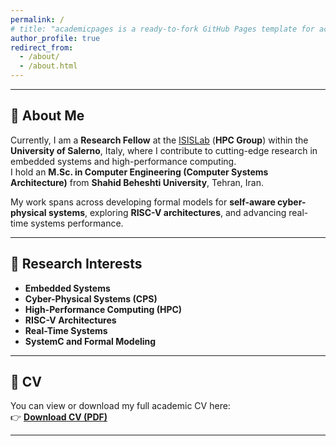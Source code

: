 ```yaml
---
permalink: /
# title: "academicpages is a ready-to-fork GitHub Pages template for academic personal websites"
author_profile: true
redirect_from: 
  - /about/
  - /about.html
---
```



------
## 👋 About Me

Currently, I am a **Research Fellow** at the [ISISLab](https://www.isislab.it) (**HPC Group**) within the **University of Salerno**, Italy, where I contribute to cutting-edge research in embedded systems and high-performance computing.  
I hold an **M.Sc. in Computer Engineering (Computer Systems Architecture)** from **Shahid Beheshti University**, Tehran, Iran.

My work spans across developing formal models for **self-aware cyber-physical systems**, exploring **RISC-V architectures**, and advancing real-time systems performance.

---

## 🔬 Research Interests

- **Embedded Systems**
- **Cyber-Physical Systems (CPS)**
- **High-Performance Computing (HPC)**
- **RISC-V Architectures**
- **Real-Time Systems**
- **SystemC and Formal Modeling**

---

## 📄 CV

You can view or download my full academic CV here:  
👉 [**Download CV (PDF)**](/files/CV-MohammadVazirpanah.pdf)

---

